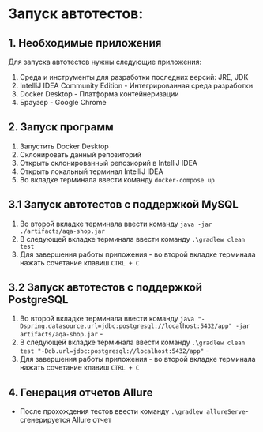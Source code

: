 # Запуск автотестов:
## 1. Необходимые приложения
Для запуска автотестов нужны следующие приложения:
1. Среда и инструменты для разработки последних версий: JRE, JDK
2. IntelliJ IDEA Community Edition - Интегрированная среда разработки 
3. Docker Desktop - Платформа контейнеризации 
4. Браузер - Google Chrome

## 2. Запуск программ

1. Запустить Docker Desktop
2. Склонировать данный репозиторий
3. Открыть склонированный репозиорий в IntelliJ IDEA
4. Открыть локальный терминал IntelliJ IDEA
5. Во вкладке терминала ввести команду `docker-compose up`

## 3.1 Запуск автотестов с поддержкой MySQL

1. Во второй вкладке терминала ввести команду `java -jar ./artifacts/aqa-shop.jar` 
2. В следующей вкладке терминала ввести команду `.\gradlew clean test` 
3. Для завершения работы приложения - во второй вкладке терминала нажать сочетание клавиш `CTRL + C`

## 3.2 Запуск автотестов с поддержкой PostgreSQL

1. Во второй вкладке терминала ввести
   команду `java "-Dspring.datasource.url=jdbc:postgresql://localhost:5432/app" -jar artifacts/aqa-shop.jar` -
2. В следующей вкладке терминала ввести команду `.\gradlew clean test "-Ddb.url=jdbc:postgresql://localhost:5432/app"` -
3. Для завершения работы приложения - во второй вкладке терминала нажать сочетание клавиш `CTRL + C`

## 4. Генерация отчетов Allure

- После прохождения тестов  ввести команду `.\gradlew allureServe`- сгенерируется Allure
  отчет
